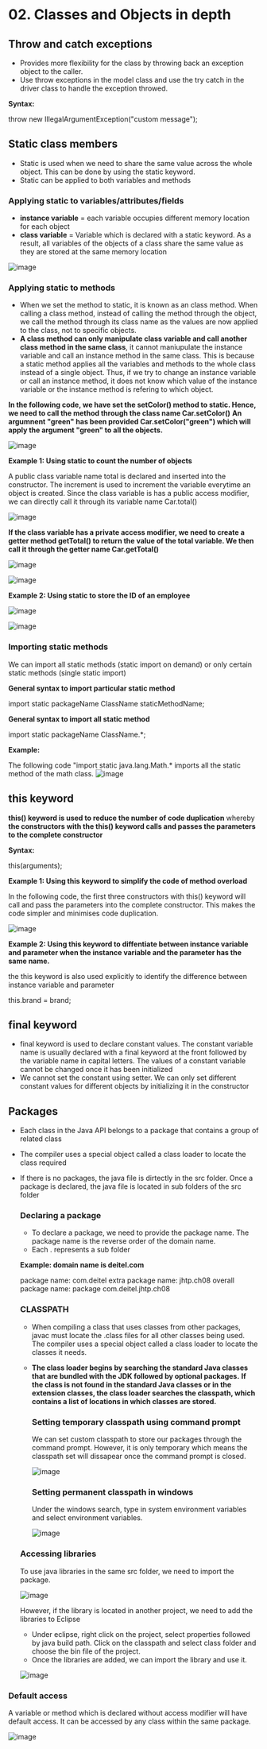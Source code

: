 # 02. Classes and Objects in depth

## Throw and catch exceptions
- Provides more flexibility for the class by throwing back an exception object to the caller.
- Use throw exceptions in the model class and use the try catch in the driver class to handle the exception throwed.

**Syntax:**

throw new IllegalArgumentException("custom message");

## Static class members
- Static is used when we need to share the same value across the whole object. This can be done by using the static keyword.
- Static can be applied to both variables and methods

### Applying static to variables/attributes/fields
- **instance variable** = each variable occupies different memory location for each object
- **class variable** = Variable which is declared with a static keyword. As a result, all variables of the objects of a class share the same value as they are stored at the same memory location

![image](https://github.com/Fong20/Learning-repository/assets/150316121/2a08930f-9e97-4d3c-8f56-b4b71c034a87)

### Applying static to methods
- When we set the method to static, it is known as an class method. When calling a class method, instead of calling the method through the object, we call the method through its class name as the values are now applied to the class, not to specific objects.
- **A class method can only manipulate class variable and call another class method in the same class**, it cannot maniupulate the instance variable and call an instance method in the same class. This is because a static method applies all the variables and methods to the whole class instead of a single object. Thus, if we try to change an instance variable or call an instance method, it does not know which value of the instance variable or the instance method is refering to which object.

**In the following code, we have set the setColor() method to static. Hence, we need to call the method through the class name Car.setColor()** **An argumnent "green" has been provided Car.setColor("green") which will apply the argument "green" to all the objects.**

![image](https://github.com/Fong20/Learning-repository/assets/150316121/e87f14dd-52f6-4586-aebd-b89f8433be98)

**Example 1: Using static to count the number of objects**

A public class variable name total is declared and inserted into the constructor. The increment is used to increment the variable everytime an object is created. Since the class variable is has a public access modifier, we can directly call it through its variable name Car.total()

![image](https://github.com/Fong20/Learning-repository/assets/150316121/e5656bf0-d72a-4e6a-b682-18787ead08ea)

**If the class variable has a private access modifier, we need to create a getter method getTotal() to return the value of the total variable. We then call it through the getter name Car.getTotal()**

![image](https://github.com/Fong20/Learning-repository/assets/150316121/aa2e82b2-42c1-46da-91cd-0ca2eb5beb8c)

![image](https://github.com/Fong20/Learning-repository/assets/150316121/6f94410c-c581-4272-b718-6d2ce05773c6)


**Example 2: Using static to store the ID of an employee**

![image](https://github.com/Fong20/Learning-repository/assets/150316121/ce4782c7-32cd-412a-a77d-8d84f4a37fe3)

![image](https://github.com/Fong20/Learning-repository/assets/150316121/842f0523-7f89-4ba7-b95e-b74cfd0e1f95)


  ### Importing static methods
  We can import all static methods (static import on demand) or only certain static methods (single static import)

  **General syntax to import particular static method**
  
  import static packageName ClassName staticMethodName;

  **General syntax to import all static method**

  import static packageName ClassName.*;
  
  **Example:**
  
  The following code "import static java.lang.Math.* imports all the static method of the math class.
  ![image](https://github.com/Fong20/Learning-repository/assets/150316121/d44af793-d3da-454e-a233-d482dc465a22)

## this keyword
**this() keyword is used to reduce the number of code duplication** whereby **the constructors with the this() keyword calls and passes the parameters to the complete constructor** 

**Syntax:**

this(arguments);

**Example 1: Using this keyword to simplify the code of method overload**

In the following code, the first three constructors with this() keyword will call and pass the parameters into the complete constructor. This makes the code simpler and minimises code duplication.

![image](https://github.com/Fong20/Learning-repository/assets/150316121/4e8b221a-0636-4277-b607-1c875eb7d0ad)

**Example 2: Using this keyword to diffentiate between instance variable and parameter when the instance variable and the parameter has the same name.**

the this keyword is also used explicitly to identify the difference between instance variable and parameter

this.brand = brand;

## final keyword
- final keyword is used to declare constant values. The constant variable name is usually declared with a final keyword at the front followed by the variable name in capital letters. The values of a constant variable cannot be changed once it has been initialized
- We cannot set the constant using setter. We can only set different constant values for different objects by initializing it in the constructor

## Packages
- Each class in the Java API belongs to a package that contains a group of related class
- The compiler uses a special object called a class loader to locate the class required
- If there is no packages, the java file is dirtectly in the src folder. Once a package is declared, the java file is located in sub folders of the src folder

  ### Declaring a package
  - To declare a package, we need to provide the package name. The package name is the reverse order of the domain name.
  - Each . represents a sub folder
  
  **Example: domain name is deitel.com**
  
  package name: com.deitel
  extra package name: jhtp.ch08
  overall package name: package com.deitel.jhtp.ch08
  
  ### CLASSPATH
  - When compiling a class that uses classes from other packages, javac must locate the .class files for all
other classes being used. The compiler uses a special object called a class loader to locate the classes it needs.
  - **The class loader begins by searching the standard Java classes that are bundled with the JDK followed by optional packages.** **If the class is not found in the standard Java classes or in the extension classes, the class loader searches the classpath, which contains a list of locations in which classes are stored.**

    ### Setting temporary classpath using command prompt
    We can set custom classpath to store our packages through the command prompt. However, it is only temporary which means the classpath set will dissapear once the command prompt is closed.

    ![image](https://github.com/Fong20/Learning-repository/assets/150316121/39cf67a8-939e-4576-b68c-1f5a9319f07b)

    ### Setting permanent classpath in windows
    Under the windows search, type in system environment variables and select environment variables.
    
    ![image](https://github.com/Fong20/Learning-repository/assets/150316121/e6369b60-3a3c-4b5f-8c8b-665a6af621a6)
    
  ### Accessing libraries
  To use java libraries in the same src folder, we need to import the package.

  ![image](https://github.com/Fong20/Learning-repository/assets/150316121/18ab13ec-e601-442d-b539-1af763e9f9b2)

  However, if the library is located in another project, we need to add the libraries to Eclipse
  - Under eclipse, right click on the project, select properties followed by java build path. Click on the classpath and select class folder and choose the bin file of the project.
  - Once the libraries are added, we can import the library and use it.
    
  ![image](https://github.com/Fong20/Learning-repository/assets/150316121/6306bddf-db84-4fab-abff-a1b4880c1833)

### Default access
A variable or method which is declared without access modifier will have default access. It can be accessed by any class within the same package.

![image](https://github.com/Fong20/Learning-repository/assets/150316121/61bd854b-047e-4b5d-bb83-889fefdc7098)

